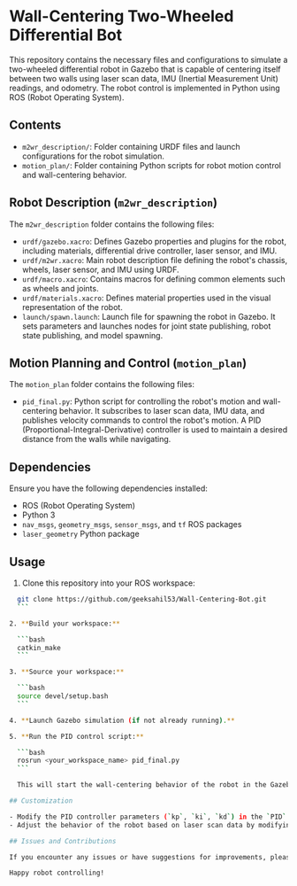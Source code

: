 # Wall-Centering Two-Wheeled Differential Bot

This repository contains the necessary files and configurations to simulate a two-wheeled differential robot in Gazebo that is capable of centering itself between two walls using laser scan data, IMU (Inertial Measurement Unit) readings, and odometry. The robot control is implemented in Python using ROS (Robot Operating System).

## Contents

- `m2wr_description/`: Folder containing URDF files and launch configurations for the robot simulation.
- `motion_plan/`: Folder containing Python scripts for robot motion control and wall-centering behavior.

## Robot Description (`m2wr_description`)

The `m2wr_description` folder contains the following files:

- `urdf/gazebo.xacro`: Defines Gazebo properties and plugins for the robot, including materials, differential drive controller, laser sensor, and IMU.
- `urdf/m2wr.xacro`: Main robot description file defining the robot's chassis, wheels, laser sensor, and IMU using URDF.
- `urdf/macro.xacro`: Contains macros for defining common elements such as wheels and joints.
- `urdf/materials.xacro`: Defines material properties used in the visual representation of the robot.
- `launch/spawn.launch`: Launch file for spawning the robot in Gazebo. It sets parameters and launches nodes for joint state publishing, robot state publishing, and model spawning.

## Motion Planning and Control (`motion_plan`)

The `motion_plan` folder contains the following files:

- `pid_final.py`: Python script for controlling the robot's motion and wall-centering behavior. It subscribes to laser scan data, IMU data, and publishes velocity commands to control the robot's motion. A PID (Proportional-Integral-Derivative) controller is used to maintain a desired distance from the walls while navigating.

## Dependencies

Ensure you have the following dependencies installed:

- ROS (Robot Operating System)
- Python 3
- `nav_msgs`, `geometry_msgs`, `sensor_msgs`, and `tf` ROS packages
- `laser_geometry` Python package

## Usage

1. Clone this repository into your ROS workspace:

  ```bash
    git clone https://github.com/geeksahil53/Wall-Centering-Bot.git
    ```

2. **Build your workspace:**

    ```bash
    catkin_make
    ```

3. **Source your workspace:**

    ```bash
    source devel/setup.bash
    ```

4. **Launch Gazebo simulation (if not already running).**

5. **Run the PID control script:**

    ```bash
    rosrun <your_workspace_name> pid_final.py
    ```

    This will start the wall-centering behavior of the robot in the Gazebo simulation environment.

## Customization

- Modify the PID controller parameters (`kp`, `ki`, `kd`) in the `PID` class initialization to achieve desired performance characteristics.
- Adjust the behavior of the robot based on laser scan data by modifying the `take_action` function in the `pid_final.py` script.

## Issues and Contributions

If you encounter any issues or have suggestions for improvements, please create an issue on the repository. Contributions are welcome through pull requests.

Happy robot controlling!
